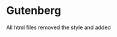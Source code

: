 Gutenberg
=========
All html files removed the style and added <link rel="stylesheet" type="text/css" href="style.css" />